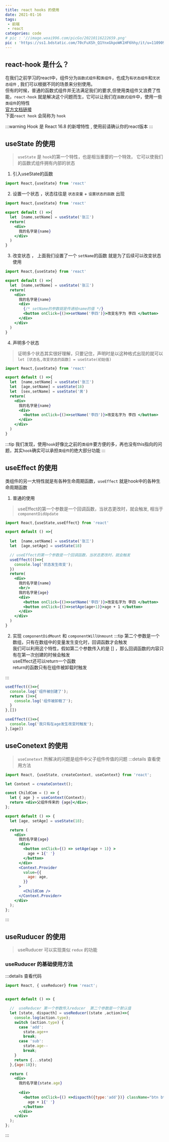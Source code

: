 ```yaml
---
title: react hooks 的使用
date: 2021-01-16
tags:
 - 前端
 - react
categories: code
# pic : '//image.woai996.com/picGo/20210116222659.png' 
pic : 'https://ss1.bdstatic.com/70cFuXSh_Q1YnxGkpoWK1HF6hhy/it/u=1109098411,291783808&fm=15&gp=0.jpg' 
---
```


## react-hook 是什么？

在我们之前学习的react中，组件分为`函数式组件`和`类组件`，也成为`有状态组件`和`无状态组件` , 我们可以根据不同的场景来分别使用。<br>
但有的时候，普通的函数式组件并无法满足我们的要求,但使用类组件又浪费了性能，`react-hook` 就是解决这个问题而生，它可以让我们在`函数式组件`中，使用一些`类组件`的特性<br>
[官方文档链接](https://react.docschina.org/docs/hooks-intro.html)<br>
下面`react hook` 会简称为 `hook`

:::warning
Hook 是 React 16.8 的新增特性 , 使用前请确认你的react版本
:::

## useState 的使用
> `useState` 是 `hook`的第一个特性，也是相当重要的一个特效， 它可以使我们的函数式组件拥有内部的状态

1. 引入useState的函数
```js
import React,{useState} from 'react'
```
2. 设置一个状态 ，状态往往是 `状态变量` + `设置状态的函数` 出现
```jsx
import React,{useState} from 'react'

export default () =>{
  let  [name,setName] = useState('张三')
  return(
    <div>
      我的名字是{name}
    </div>
  )
}
```
3. 改变状态 ， 上面我们设置了一个 `setName`的函数 就是为了后续可以改变状态使用

```jsx
import React,{useState} from 'react'

export default () =>{
  let  [name,setName] = useState('张三')
  return(
    <div>
      我的名字是{name}
      <div>
        {/* setName的参数就是传递给name的值 */}
        <button onClick={()=>setName('李四')}>改变名字为 李四 </button>
      </div>
    </div>
  )
}

```
4. 声明多个状态 
> 证明多个状态其实很好理解，只要记住，声明时是以这种格式出现的就可以 `let [状态名,改变状态的函数] = useState(初始值)`

```jsx
import React,{useState} from 'react'

export default () =>{
  let  [name,setName] = useState('张三')
  let  [age,setName] = useState(18)
  let  [sex,setName] = useState('男')
  return(
    <div>
      我的名字是{name}
      <div>
        <button onClick={()=>setName('李四')}>改变名字为 李四 </button>
      </div>
    </div>
  )
}
```
:::tip
我们发现，使用`hook`好像比之前的`类组件`要方便的多，再也没有this指向的问题，其实`hook`确实可以承担`类组件`的绝大部分功能
:::


## useEffect 的使用 
类组件的另一大特性就是有各种生命周期函数，`useEffect` 就是hook中的各种生命周期函数
1. 普通的使用
> useEffect的第一个参数是一个回调函数，当状态更改时，就会触发, 相当于`componentDidUpdate`
```jsx
import React,{useState,useEffect} from 'react'

export default () =>{
  
  let  [name,setName] = useState('张三')
  let  [age,setAge] = useState(18)

  // useEffect的第一个参数是一个回调函数，当状态更改时，就会触发
  useEffect(()=>{
    console.log('状态发生改变');
  })
  return( 
    <div>
      我的名字是{name}
      <br/>
      我的名字是{age}
      <div>
        <button onClick={()=>setName('李四')}>改变名字为 李四 </button>
        <button onClick={()=>setAge(age+1)}>age + 1 </button>
      </div>
    </div>
  )
}

```
2. 实现 `componentDidMount` 和 `componentWillUnmount` 
:::tip
第二个参数是一个数组，只有在数组中的变量发生变化时，回调函数才会触发 <br>
我们可以利用这个特性，假如第二个参数传入的是 [] ，那么回调函数的内容只有在第一次创建的时候会触发  <br>
useEffect还可以return一个函数 <br>
return的函数只有在组件被卸载时触发

:::
```jsx
useEffect(()=>{
  console.log('组件被创建了');
  return ()=>{
    console.log('组件被卸载了');
  }
},[])

useEffect(()=>{
  console.log('我只有在age发生改变时触发');
},[age])
```

## useConetext 的使用
> `useConetext` 所解决的问题是组件中父子组件传值的问题
:::details  查看使用方法
```jsx
import React, {useState, createContext, useContext} from 'react';

let Context = createContext();

const ChildCom = () => {
  let { age } = useContext(Context);
  return <div>父组件传来的 {age}</div>;
};

export default () => {
  let [age, setAge] = useState(18);

  return (
    <div>
      我的名字是{age}
      <div>
        <button onClick={() => setAge(age + 1)} >
          age + 1{' '}
        </button>
      </div>
      <Context.Provider
        value={{
          age: age,
        }}
      >
        <ChildCom />
      </Context.Provider>
    </div>
  );
};

```
:::

## useRuducer 的使用
> useRuducer 可以实现类似 `redux` 的功能

###  useRuducer 的基础使用方法
:::details 查看代码
```jsx
import React, { useReducer} from 'react';


export default () => {

  //  useReducer 第一个参数传入reducer  第二个参数是一个默认值
  let [state, dispacth] = useReducer((state ,action)=>{
    console.log(action.type);
    switch (action.type) {
      case 'add':
        state.age++
        break;
      case 'sub':
        state.age--
        break;
    }
    return {...state}
  },{age:18});

  return (
    <div>
      我的名字是{state.age}
      
      <div>
        <button onClick={() =>dispacth({type:'add'})} className="btn btn-blue">
          age + 1{' '}
        </button>
      </div>
    </div>
  );
};

```
:::
